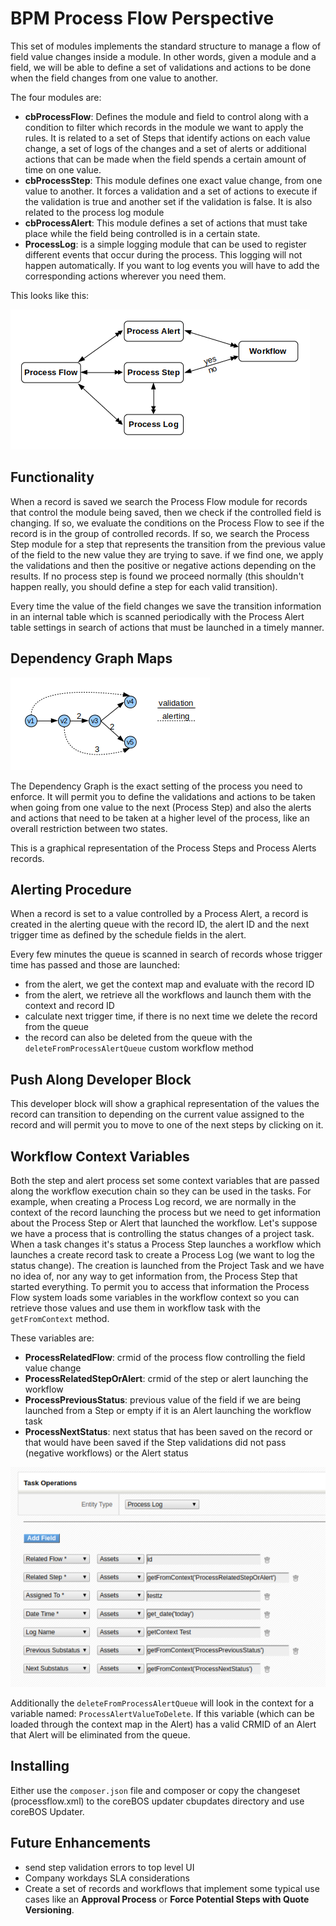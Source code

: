 # BPM Process Flow Perspective

This set of modules implements the standard structure to manage a flow of field value changes inside a module. In other words, given a module and a field, we will be able to define a set of validations and actions to be done when the field changes from one value to another.

The four modules are:

- **cbProcessFlow**: Defines the module and field to control along with a condition to filter which records in the module we want to apply the rules. It is related to a set of Steps that identify actions on each value change, a set of logs of the changes and a set of alerts or additional actions that can be made when the field spends a certain amount of time on one value.
- **cbProcessStep**: This module defines one exact value change, from one value to another. It forces a validation and a set of actions to execute if the validation is true and another set if the validation is false. It is also related to the process log module
- **cbProcessAlert**: This module defines a set of actions that must take place while the field being controlled is in a certain state.
- **ProcessLog**: is a simple logging module that can be used to register different events that occur during the process. This logging will not happen automatically. If you want to log events you will have to add the corresponding actions wherever you need them.

This looks like this:

![BPM Flow E-R](cbProcessFlow.png?raw=true "BPM Flow E-R")

## Functionality

When a record is saved we search the Process Flow module for records that control the module being saved, then we check if the controlled field is changing. If so, we evaluate the conditions on the Process Flow to see if the record is in the group of controlled records. If so, we search the Process Step module for a step that represents the transition from the previous value of the field to the new value they are trying to save. if we find one, we apply the validations and then the positive or negative actions depending on the results. If no process step is found we proceed normally (this shouldn't happen really, you should define a step for each valid transition).

Every time the value of the field changes we save the transition information in an internal table which is scanned periodically with the Process Alert table settings in search of actions that must be launched in a timely manner.

## Dependency Graph Maps

![Dependency Graph](DependencyGraph.png?raw=true "Dependency Graph")

The Dependency Graph is the exact setting of the process you need to enforce. It will permit you to define the validations and actions to be taken when going from one value to the next (Process Step) and also the alerts and actions that need to be taken at a higher level of the process, like an overall restriction between two states.

This is a graphical representation of the Process Steps and Process Alerts records.

## Alerting Procedure

When a record is set to a value controlled by a Process Alert, a record is created in the alerting queue with the record ID, the alert ID and the next trigger time as defined by the schedule fields in the alert.

Every few minutes the queue is scanned in search of records whose trigger time has passed and those are launched:

- from the alert, we get the context map and evaluate with the record ID
- from the alert, we retrieve all the workflows and launch them with the context and record ID
- calculate next trigger time, if there is no next time we delete the record from the queue
- the record can also be deleted from the queue with the `deleteFromProcessAlertQueue` custom workflow method

## Push Along Developer Block

This developer block will show a graphical representation of the values the record can transition to depending on the current value assigned to the record and will permit you to move to one of the next steps by clicking on it.

## Workflow Context Variables

Both the step and alert process set some context variables that are passed along the workflow execution chain so they can be used in the tasks. For example, when creating a Process Log record, we are normally in the context of the record launching the process but we need to get information about the Process Step or Alert that launched the workflow. Let's suppose we have a process that is controlling the status changes of a project task. When a task changes it's status a Process Step launches a workflow which launches a create record task to create a Process Log (we want to log the status change). The creation is launched from the Project Task and we have no idea of, nor any way to get information from, the Process Step that started everything. To permit you to access that information the Process Flow system loads some variables in the workflow context so you can retrieve those values and use them in workflow task with the `getFromContext` method.

These variables are:

- **ProcessRelatedFlow**: crmid of the process flow controlling the field value change
- **ProcessRelatedStepOrAlert**: crmid of the step or alert launching the workflow
- **ProcessPreviousStatus**: previous value of the field if we are being launched from a Step or empty if it is an Alert launching the workflow task
- **ProcessNextStatus**: next status that has been saved on the record or that would have been saved if the Step validations did not pass (negative workflows) or the Alert status

![Create Entity with Context](CreateEntityWithContext.png?raw=true "Create Entity with Context")

Additionally the `deleteFromProcessAlertQueue` will look in the context for a variable named: `ProcessAlertValueToDelete`. If this variable (which can be loaded through the context map in the Alert) has a valid CRMID of an Alert that Alert will be eliminated from the queue.

## Installing

Either use the `composer.json` file and composer or copy the changeset (processflow.xml) to the coreBOS updater cbupdates directory and use coreBOS Updater.

## Future Enhancements

- send step validation errors to top level UI
- Company workdays SLA considerations
- Create a set of records and workflows that implement some typical use cases like an **Approval Process** or **Force Potential Steps with Quote Versioning**.
